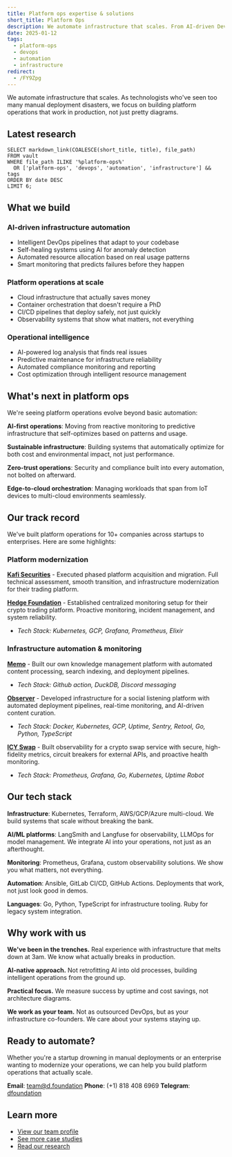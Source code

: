 ```yaml
---
title: Platform ops expertise & solutions
short_title: Platform Ops
description: We automate infrastructure that scales. From AI-driven DevOps to intelligent observability, we help companies build platform operations that actually work in production, not just demos.
date: 2025-01-12
tags:
  - platform-ops
  - devops
  - automation
  - infrastructure
redirect:
  - /FY9Zpg
---
```


We automate infrastructure that scales. As technologists who've seen too many manual deployment disasters, we focus on building platform operations that work in production, not just pretty diagrams.

## Latest research

```dsql-list
SELECT markdown_link(COALESCE(short_title, title), file_path)
FROM vault
WHERE file_path ILIKE '%platform-ops%'
  OR ['platform-ops', 'devops', 'automation', 'infrastructure'] && tags
ORDER BY date DESC
LIMIT 6;
```

## What we build

### AI-driven infrastructure automation

- Intelligent DevOps pipelines that adapt to your codebase
- Self-healing systems using AI for anomaly detection
- Automated resource allocation based on real usage patterns
- Smart monitoring that predicts failures before they happen

### Platform operations at scale

- Cloud infrastructure that actually saves money
- Container orchestration that doesn't require a PhD
- CI/CD pipelines that deploy safely, not just quickly
- Observability systems that show what matters, not everything

### Operational intelligence

- AI-powered log analysis that finds real issues
- Predictive maintenance for infrastructure reliability
- Automated compliance monitoring and reporting
- Cost optimization through intelligent resource management

## What's next in platform ops

We're seeing platform operations evolve beyond basic automation:

**AI-first operations**: Moving from reactive monitoring to predictive infrastructure that self-optimizes based on patterns and usage.

**Sustainable infrastructure**: Building systems that automatically optimize for both cost and environmental impact, not just performance.

**Zero-trust operations**: Security and compliance built into every automation, not bolted on afterward.

**Edge-to-cloud orchestration**: Managing workloads that span from IoT devices to multi-cloud environments seamlessly.

## Our track record

We've built platform operations for 10+ companies across startups to enterprises. Here are some highlights:

### Platform modernization

**[Kafi Securities](https://memo.d.foundation/consulting/case-study/kafi)** - Executed phased platform acquisition and migration. Full technical assessment, smooth transition, and infrastructure modernization for their trading platform.

**[Hedge Foundation](https://memo.d.foundation/consulting/case-study/hedge-foundation)** - Established centralized monitoring setup for their crypto trading platform. Proactive monitoring, incident management, and system reliability.

- _Tech Stack: Kubernetes, GCP, Grafana, Prometheus, Elixir_

### Infrastructure automation & monitoring

**[Memo](https://memo.d.foundation)** - Built our own knowledge management platform with automated content processing, search indexing, and deployment pipelines.

- _Tech Stack: Github action, DuckDB, Discord messaging_

**[Observer](https://memo.d.foundation/consulting/case-study/brainery)** - Developed infrastructure for a social listening platform with automated deployment pipelines, real-time monitoring, and AI-driven content curation.

- _Tech Stack: Docker, Kubernetes, GCP, Uptime, Sentry, Retool, Go, Python, TypeScript_

**[ICY Swap](https://memo.d.foundation/consulting/case-study/icy-swap-monitoring)** - Built observability for a crypto swap service with secure, high-fidelity metrics, circuit breakers for external APIs, and proactive health monitoring.

- _Tech Stack: Prometheus, Grafana, Go, Kubernetes, Uptime Robot_

## Our tech stack

**Infrastructure**: Kubernetes, Terraform, AWS/GCP/Azure multi-cloud. We build systems that scale without breaking the bank.

**AI/ML platforms**: LangSmith and Langfuse for observability, LLMOps for model management. We integrate AI into your operations, not just as an afterthought.

**Monitoring**: Prometheus, Grafana, custom observability solutions. We show you what matters, not everything.

**Automation**: Ansible, GitLab CI/CD, GitHub Actions. Deployments that work, not just look good in demos.

**Languages**: Go, Python, TypeScript for infrastructure tooling. Ruby for legacy system integration.

## Why work with us

**We've been in the trenches.** Real experience with infrastructure that melts down at 3am. We know what actually breaks in production.

**AI-native approach.** Not retrofitting AI into old processes, building intelligent operations from the ground up.

**Practical focus.** We measure success by uptime and cost savings, not architecture diagrams.

**We work as your team.** Not as outsourced DevOps, but as your infrastructure co-founders. We care about your systems staying up.

## Ready to automate?

Whether you're a startup drowning in manual deployments or an enterprise wanting to modernize your operations, we can help you build platform operations that actually scale.

**Email**: <team@d.foundation>
**Phone**: (+1) 818 408 6969
**Telegram**: [dfoundation](https://t.me/dfoundation)

## Learn more

- [View our team profile](https://memo.d.foundation/profile)
- [See more case studies](https://memo.d.foundation/consulting)
- [Read our research](https://memo.d.foundation/research)
